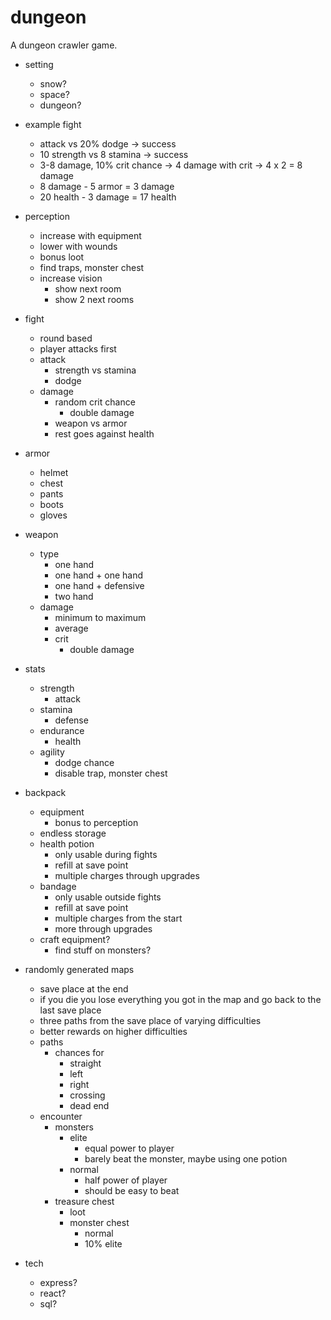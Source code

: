 # dungeon
A dungeon crawler game.

- setting
  - snow?
  - space?
  - dungeon?

- example fight
  - attack vs 20% dodge -> success
  - 10 strength vs 8 stamina -> success
  - 3-8 damage, 10% crit chance -> 4 damage with crit -> 4 x 2 = 8 damage
  - 8 damage - 5 armor = 3 damage
  - 20 health - 3 damage = 17 health

- perception
  - increase with equipment
  - lower with wounds
  - bonus loot
  - find traps, monster chest
  - increase vision
    - show next room
    - show 2 next rooms
  
- fight
  - round based
  - player attacks first
  - attack
    - strength vs stamina
    - dodge
  - damage
    - random crit chance
      - double damage
    - weapon vs armor
    - rest goes against health

- armor
  - helmet
  - chest
  - pants
  - boots
  - gloves
  
- weapon
  - type
    - one hand
    - one hand + one hand
    - one hand + defensive
    - two hand
  - damage
    - minimum to maximum
    - average
    - crit
      - double damage
      
- stats
  - strength
    - attack
  - stamina
    - defense
  - endurance
    - health
  - agility
    - dodge chance
    - disable trap, monster chest
    
- backpack
  - equipment
    - bonus to perception
  - endless storage
  - health potion
    - only usable during fights
    - refill at save point
    - multiple charges through upgrades
  - bandage
    - only usable outside fights
    - refill at save point
    - multiple charges from the start
    - more through upgrades
  - craft equipment?
    - find stuff on monsters?

- randomly generated maps
  - save place at the end
  - if you die you lose everything you got in the map and go back to the last save place
  - three paths from the save place of varying difficulties
  - better rewards on higher difficulties
  - paths
    - chances for
      - straight
      - left
      - right
      - crossing
      - dead end
  - encounter
    - monsters
      - elite
        - equal power to player
        - barely beat the monster, maybe using one potion
      - normal
        - half power of player
        - should be easy to beat
    - treasure chest
      - loot
      - monster chest
        - normal
        - 10% elite

- tech
  - express?
  - react?
  - sql?
